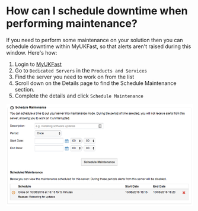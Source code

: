 # How can I schedule downtime when performing maintenance?

If you need to perform some maintenance on your solution then you can schedule downtime within MyUKFast, so that alerts aren't raised during this window.  Here's how:

1. Login to [MyUKFast](https://my.ukfast.co.uk)
2. Go to `Dedicated Servers` in the `Products and Services`
3. Find the server you need to work on from the list
4. Scroll down on the Details page to find the Schedule Maintenance section.
5. Complete the details and click `Schedule Maintenance`

![Schedule Downtime](files/maintenance-window.png)
